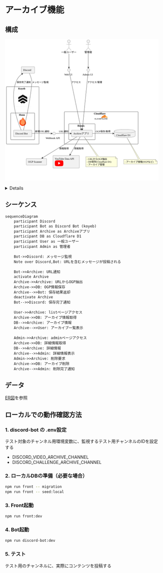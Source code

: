 # アーカイブ機能

## 構成

![コンポーネント図](./images/component.svg)

<details>

```plantuml
@startuml
'--- スキンパラメータなどの設定例 ---
skinparam defaultFontName "Meiryo"         ' 日本語表示用フォント例
skinparam componentStyle rectangle
skinparam maxMessageSize 80

'--- コンポーネント定義 ---
component "Koyeb\n<img:https://lh3.googleusercontent.com/p/AF1QipPA3ov75cU1ue8kWgr0GCRTii37VBxj177TVvqT=s1360-w1360-h1020{scale=0.1}>" as koyeb {
  component "Hono\n<img:https://avatars.githubusercontent.com/u/98495527?s=200&v=4{scale=0.3}>" as hono {
    [Discord Bot] as discordbot
  }
}

component "Cloudflare\n<img:https://cf-assets.www.cloudflare.com/slt3lc6tev37/fdh7MDcUlyADCr49kuUs2/5f780ced9677a05d52b05605be88bc6f/cf-logo-v-rgb.png{scale=0.1}>" as cloudflare {
  component "Remix" as Remix {
    [Archiveアプリ] as archive
  }
  database "Cloudflare D1" as db
}

component "OGP Scanner" as ogpScanner
component "YouTube Data API\n<img:https://developers.google.com/static/site-assets/logo-youtube.svg{scale=0.3}>" as youtubeAPI

[Discord] as discord

'--- アクター定義 ---
actor "一般ユーザー" as user
actor "管理者" as admin

'--- インターフェース ---
interface "Webhook API" as webhook
interface "Web UI" as web_ui
interface "Admin UI" as admin_ui

'--- 関連 ---
discord -- discordbot : メッセージ監視
discordbot -> webhook : 新規URL通知
webhook -> archive : URL通知

archive --> youtubeAPI : 情報取得
archive --> ogpScanner : 情報取得
archive -> db : OGP保存/取得

discordbot -> discord : 保存完了通知

user --> web_ui
web_ui --> archive : アクセス
admin --> admin_ui
admin_ui --> archive : アクセス/管理

'--- メモ ---
note bottom of archive
  - URLからOGP抽出
  - DB保存(Cloudflare D1)
  - アーカイブ管理
end note

note bottom of db
  - アーカイブ情報(OGPなど)
end note
@enduml
```

</details>

## シーケンス

```mermaid
sequenceDiagram
    participant Discord
    participant Bot as Discord Bot (koyeb)
    participant Archive as Archiveアプリ
    participant DB as Cloudflare D1
    participant User as 一般ユーザー
    participant Admin as 管理者

    Bot->>Discord: メッセージ監視
    Note over Discord,Bot: URLを含むメッセージが投稿される
    
    Bot->>Archive: URL通知
    activate Archive
    Archive->>Archive: URLからOGP抽出
    Archive->>DB: OGP情報保存
    Archive-->>Bot: 保存結果返却
    deactivate Archive
    Bot-->>Discord: 保存完了通知

    User->>Archive: listページアクセス
    Archive->>DB: アーカイブ情報取得
    DB-->>Archive: アーカイブ情報
    Archive-->>User: アーカイブ一覧表示

    Admin->>Archive: adminページアクセス
    Archive->>DB: 詳細情報取得
    DB-->>Archive: 詳細情報
    Archive-->>Admin: 詳細情報表示
    Admin->>Archive: 削除要求
    Archive->>DB: アーカイブ削除
    Archive-->>Admin: 削除完了通知
```

## データ

[ER図](../../data/README.md)を参照

## ローカルでの動作確認方法

### 1. discord-bot の .env設定

テスト対象のチャンネル用環境変数に、監視するテスト用チャンネルのIDを設定する

- DISCORD_VIDEO_ARCHIVE_CHANNEL
- DISCORD_CHALLENGE_ARCHIVE_CHANNEL

### 2. ローカルDBの準備（必要な場合）

```sh
npm run front -- migration
npm run front -- seed:local
```

### 3. Front起動

```sh
npm run front:dev
```

### 4. Bot起動

```sh
npm run discord-bot:dev
```

### 5. テスト

テスト用のチャンネルに、実際にコンテンツを投稿する
